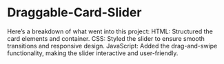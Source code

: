 # Draggable-Card-Slider
Here’s a breakdown of what went into this project:  HTML: Structured the card elements and container. CSS: Styled the slider to ensure smooth transitions and responsive design. JavaScript: Added the drag-and-swipe functionality, making the slider interactive and user-friendly.
